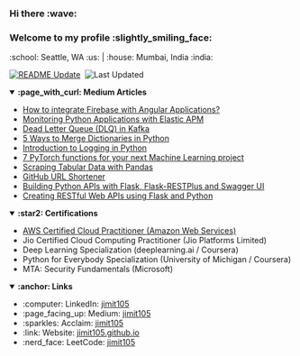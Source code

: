 <h3> Hi there :wave: </h3>
<h3> Welcome to my profile :slightly_smiling_face:</h3>
<p> :school: Seattle, WA :us: | :house: Mumbai, India :india:</p>

[![README Update](https://github.com/jimit105/jimit105/workflows/README%20Update/badge.svg?branch=master)](https://github.com/jimit105/jimit105/actions)&nbsp;
![Last Updated](https://img.shields.io/badge/Last%20Updated%20on-Jul%2022%2C%202024%2015%3A54%3A16%20IST-brightgreen)
<details open><summary><strong>:page_with_curl: Medium Articles</strong></summary><p><ul><li><a href="https://medium.com/geekculture/how-to-integrate-firebase-with-angular-applications-5f57a05d38e0?source=rss-5450f46b772d------2">How to integrate Firebase with Angular Applications?</a></li><li><a href="https://towardsdatascience.com/monitoring-flask-fastapi-python-applications-with-elastic-apm-33237a39d7b6?source=rss-5450f46b772d------2">Monitoring Python Applications with Elastic APM</a></li><li><a href="https://towardsdatascience.com/dead-letter-queue-dlq-in-kafka-29418e0ec6cf?source=rss-5450f46b772d------2">Dead Letter Queue (DLQ) in Kafka</a></li><li><a href="https://towardsdatascience.com/merge-dictionaries-in-python-d4e9ce137374?source=rss-5450f46b772d------2">5 Ways to Merge Dictionaries in Python</a></li><li><a href="https://towardsdatascience.com/logging-in-python-a1415d0b8141?source=rss-5450f46b772d------2">Introduction to Logging in Python</a></li><li><a href="https://towardsdatascience.com/useful-pytorch-functions-356de5f31a1e?source=rss-5450f46b772d------2">7 PyTorch functions for your next Machine Learning project</a></li><li><a href="https://towardsdatascience.com/scraping-tabular-data-with-pandas-python-10cf2a133cbf?source=rss-5450f46b772d------2">Scraping Tabular Data with Pandas</a></li><li><a href="https://towardsdatascience.com/github-url-shortener-f1e0aeaf83b6?source=rss-5450f46b772d------2">GitHub URL Shortener</a></li><li><a href="https://medium.com/analytics-vidhya/swagger-ui-dashboard-with-flask-restplus-api-7461b3a9a2c8?source=rss-5450f46b772d------2">Building Python APIs with Flask, Flask-RESTPlus and Swagger UI</a></li><li><a href="https://towardsdatascience.com/creating-restful-apis-using-flask-and-python-655bad51b24?source=rss-5450f46b772d------2">Creating RESTful Web APIs using Flask and Python</a></li></ul></p></details>
<details open>
  <summary><strong>:star2: Certifications</strong></summary>
  <p>
    <ul>
      <li><a href="https://www.credly.com/badges/2cc3114e-1b92-4e47-b681-485231827b95/">AWS Certified Cloud Practitioner (Amazon Web Services)</a></li>
      <li>Jio Certified Cloud Computing Practitioner (Jio Platforms Limited)</li>
      <li>Deep Learning Specialization (deeplearning.ai / Coursera)</li>
      <li>Python for Everybody Specialization (University of Michigan / Coursera)</li>
      <li>MTA: Security Fundamentals (Microsoft)</li>
    </ul>
  </p>
</details>

<details open>
  <summary><strong>:anchor: Links</strong></summary>
  <p>
    <ul>
      <li>:computer: LinkedIn: <a href="https://www.linkedin.com/in/jimit105/">jimit105</a></li>
      <li>:page_facing_up: Medium: <a href="https://medium.com/@jimit105">jimit105</a></li>
      <li>:sparkles: Acclaim: <a href="https://www.youracclaim.com/users/jimit105/badges">jimit105</a></li>
      <li>:link: Website: <a href="https://jimit105.github.io">jimit105.github.io</a></li>
      <li>:nerd_face: LeetCode: <a href="https://leetcode.com/jimit105/">jimit105</a></li>
    </ul>
  </p>
</details>
